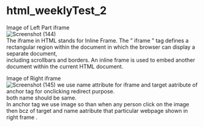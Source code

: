 # html_weeklyTest_2  
Image of Left Part iframe  
![Screenshot (144)](https://github.com/mansi2020/html_weeklyTest_2/assets/57188328/2b78a8a0-7eef-4ae0-ada4-8fdda6d55d4d)  
The iframe in HTML stands for Inline Frame. The ” iframe ” tag defines a rectangular region within the document in which the browser can display a separate document,   
including scrollbars and borders. An inline frame is used to embed another document within the current HTML document.   


Image of Right iframe  
![Screenshot (145)](https://github.com/mansi2020/html_weeklyTest_2/assets/57188328/159ce5f2-d77f-46f7-8184-7f3a5ba072d6)
we use name attribute for iframe and target aatribute of anchor tag for onclicking redirect purpose.  
both name should be same.  
In anchor tag we use image so than when any person click on the image then bcz of target and name aatribute that particular webpage shown in right frame . 




